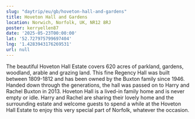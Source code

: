 ```yaml
---
slug: "daytrip/eu/gb/hoveton-hall-and-gardens"
title: Hoveton Hall and Gardens
location: Norwich, Norfolk, UK, NR12 8RJ
poster: kerryellen87
date: '2025-05-23T00:00:00'
lat: '52.727975799697404'
lng: '1.4283943176269531'
url: null
---
```


The beautiful Hoveton Hall Estate covers 620 acres of parkland, gardens, woodland, arable and grazing land. This fine Regency Hall was built between 1809-1812 and has been owned by the Buxton family since 1946. Handed down through the generations, the hall was passed on to Harry and Rachel Buxton in 2013. Hoveton Hall is a lived-in family home and is never empty or idle. Harry and Rachel are sharing their lovely home and the surrounding estate and welcome guests to spend a while at the Hoveton Hall Estate to enjoy this very special part of Norfolk, whatever the occasion.
